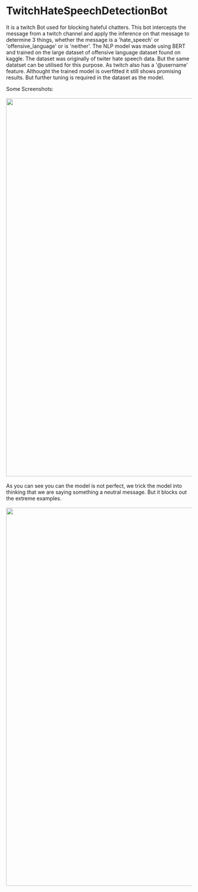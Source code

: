 # TwitchHateSpeechDetectionBot
It is a twitch Bot used for blocking hateful chatters.
This bot intercepts the message from a twitch channel and apply the inference on that message to determine 3 things, whether the message is a 'hate_speech' or 'offensive_language' or is 'neither'.
The NLP model was made using BERT and trained on the large dataset of offensive language dataset found on kaggle. The dataset was originally of twiter hate speech data. But the same datatset can be utilised for this purpose. As twitch also has a '@username' feature.
Althought the trained model is overfitted it still shows promising results. But further tuning is required in the dataset as the model.

Some Screenshots:
<br>
<br>
<img src="https://user-images.githubusercontent.com/43596461/206324835-2bb62083-d5c1-456a-9481-6e60cd778169.png" width="1024">
<br>
<br>
As you can see you can the model is not perfect, we trick the model into thinking that we are saying something a neutral message. But it blocks out the extreme examples.
<br>
<br>
<img src="https://user-images.githubusercontent.com/43596461/206328934-9667b549-4d2a-4a28-af9d-457f6d46ac12.png" height="1024">
<br>
<br>
